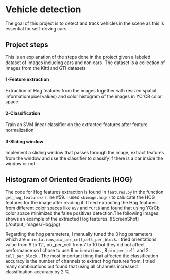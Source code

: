 # Vehicle detection
The goal of this project is to detect and track vehicles in the scene as this is essential for self-driving cars

## Project steps
This is an explanation of the steps done in the project given a labeled dataset of images including cars and non cars. The dataset is a collection of Images from the Kitti and GTI datasets

#### 1-Feature extraction
Extraction of Hog features from the images together with resized spatial information(pixel values) and color histogram of the images in YCrCB color space

#### 2-Classification
Train an SVM linear classifier on the extracted features after feature normalization

#### 3-Sliding window
Implement a sliding window that passes through the image, extract features from the window and use the classifier to classify if there is a car inside the window or not.


## Histogram of Oriented Gradients (HOG)
The code for Hog features extraction is found in `features.py` in the function `get_hog_features()` line #59.
I used `skimage.hog()` to calulcate the HOG features for the image after reading it.
I tried extracting the Hog features from different color spaces like `HSV` and `YCrCb` and found that using YCrCb color space minimized the false positives detection.The following images shows an example of the extracted Hog features.
![ScreenShot] (./output_images/Hog.jpg)

Regarding the hog parameters, I manually tuned the 3 hog parameters which are `orientations`,`pix_per_cell`,`cell_per_block`. I tried orientations value from 9 to 12 , pix_per_cell from 7 to 10 but they did not affect performance so I chose to use 9 `orientations`, 8 `pix_per_cell` and 2 `cell_per_block` . The most important thing that affected the classification accuracy is the number of channels to extract hog features from. I tried many combinations but found that using all channels increased classification accuracy by 2 %.
